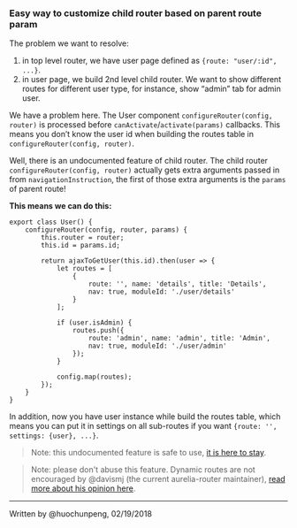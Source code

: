 ### Easy way to customize child router based on parent route param

The problem we want to resolve:

1. in top level router, we have user page defined as `{route: "user/:id", ...}`.
2. in user page, we build 2nd level child router. We want to show different routes for different user type, for instance, show “admin” tab for admin user.

We have a problem here. The User component `configureRouter(config, router)` is processed before `canActivate`/`activate(params)` callbacks. This means you don’t know the user id when building the routes table in `configureRouter(config, router)`.

Well, there is an undocumented feature of child router. The child router `configureRouter(config, router)` actually gets extra arguments passed in from `navigationInstruction`, the first of those extra arguments is the `params` of parent route!

**This means we can do this:**

```
export class User() {
    configureRouter(config, router, params) {
        this.router = router;
        this.id = params.id;

        return ajaxToGetUser(this.id).then(user => {
            let routes = [
                {
                    route: '', name: 'details', title: 'Details',
                    nav: true, moduleId: './user/details'
                }
            ];

            if (user.isAdmin) {
                routes.push({
                    route: 'admin', name: 'admin', title: 'Admin',
                    nav: true, moduleId: './user/admin'
                });
            }

            config.map(routes);
        });
    }
}
```

In addition, now you have user instance while build the routes table, which means you can put it in settings on all sub-routes if you want `{route: '', settings: {user}, ...}`.

> Note: this undocumented feature is safe to use, [it is here to stay](https://github.com/aurelia/router/issues/547).

> Note: please don't abuse this feature. Dynamic routes are not encouraged by @davismj (the current aurelia-router maintainer), [read more about his opinion here](https://discourse.aurelia.io/t/the-easy-way-to-customize-child-router-based-on-parent-router-param/768/11).

***

Written by @huochunpeng, 02/19/2018
